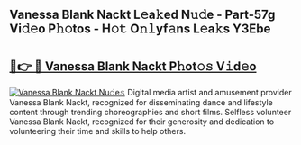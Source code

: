 ## Vanessa Blank Nackt L𝚎a𝚔ed N𝚞𝚍e - Part-57g Vi𝚍𝚎o P𝚑𝚘tos - H𝚘𝚝 O𝚗𝚕yf𝚊ns L𝚎a𝚔s Y3Ebe

# <h2><a href="http://kfem5c.oniu.top/?m=Vanessa+Blank+Nackt">🔗👉 🔴 Vanessa Blank Nackt P𝚑ot𝚘𝚜 V𝚒d𝚎o</a></h2>

[![Vanessa Blank Nackt Nu𝚍e𝚜](https://i.imgur.com/0qMVB7G.gif)](http://kfem5c.oniu.top/?m=Vanessa+Blank+Nackt)
Digital media artist and amusement provider Vanessa Blank Nackt, recognized for disseminating dance and lifestyle content through trending choreographies and short films. Selfless volunteer Vanessa Blank Nackt, recognized for their generosity and dedication to volunteering their time and skills to help others.  
